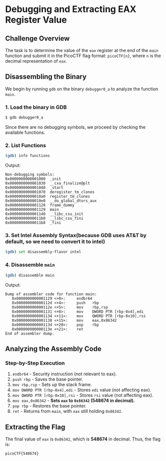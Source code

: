 # Debugging and Extracting EAX Register Value

## **Challenge Overview**
The task is to determine the value of the `eax` register at the end of the `main` function and submit it in the PicoCTF flag format: `picoCTF{n}`, where `n` is the decimal representation of `eax`.

## **Disassembling the Binary**
We begin by running `gdb` on the binary `debugger0_a` to analyze the function `main`.

### **1. Load the binary in GDB**
```bash
$ gdb debugger0_a
```
Since there are no debugging symbols, we proceed by checking the available functions.

### **2. List Functions**
```bash
(gdb) info functions
```
Output:
```
Non-debugging symbols:
0x0000000000001000  _init
0x0000000000001030  __cxa_finalize@plt
0x0000000000001040  _start
0x0000000000001070  deregister_tm_clones
0x00000000000010a0  register_tm_clones
0x00000000000010e0  __do_global_dtors_aux
0x0000000000001120  frame_dummy
0x0000000000001129  main
0x0000000000001140  __libc_csu_init
0x00000000000011b0  __libc_csu_fini
0x00000000000011b8  _fini
```

### **3. Set Intel Assembly Syntax**(because  GDB uses AT&T by default, so we need to convert it to intel)
```bash
(gdb) set disassembly-flavor intel
```

### **4. Disassemble `main`**
```bash
(gdb) disassemble main
```
Output:
```
Dump of assembler code for function main:
   0x0000000000001129 <+0>:     endbr64
   0x000000000000112d <+4>:     push   rbp
   0x000000000000112e <+5>:     mov    rbp,rsp
   0x0000000000001131 <+8>:     mov    DWORD PTR [rbp-0x4],edi
   0x0000000000001134 <+11>:    mov    QWORD PTR [rbp-0x10],rsi
   0x0000000000001138 <+15>:    mov    eax,0x86342
   0x000000000000113d <+20>:    pop    rbp
   0x000000000000113e <+21>:    ret
End of assembler dump.
```

## **Analyzing the Assembly Code**
### **Step-by-Step Execution**
1. `endbr64` - Security instruction (not relevant to eax).
2. `push rbp` - Saves the base pointer.
3. `mov rbp,rsp` - Sets up the stack frame.
4. `mov DWORD PTR [rbp-0x4],edi` - Stores `edi` value (not affecting eax).
5. `mov QWORD PTR [rbp-0x10],rsi` - Stores `rsi` value (not affecting eax).
6. `mov eax,0x86342` - **Sets `eax` to `0x86342` (548674 in decimal).**
7. `pop rbp` - Restores the base pointer.
8. `ret` - Returns from `main`, with `eax` still holding `0x86342`.

## **Extracting the Flag**
The final value of `eax` is `0x86342`, which is **548674** in decimal. Thus, the flag is:
```plaintext
picoCTF{548674}
